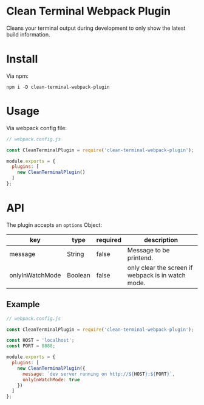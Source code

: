 # Clean Terminal Webpack Plugin
Cleans your terminal output during development to only show the latest build
information.

# Install
Via npm:

```
npm i -D clean-terminal-webpack-plugin
```

# Usage
Via webpack config file:

```js
// webpack.config.js

const CleanTerminalPlugin = require('clean-terminal-webpack-plugin');

module.exports = {
  plugins: [
    new CleanTerminalPlugin()
  ]
};
```

# API
The plugin accepts an `options` Object:

| key             | type    | required | description                                        |
| ---             | ---     | ---      | ---                                                |
| message         | String  | false    | Message to be printend.                            |
| onlyInWatchMode | Boolean | false    | only clear the screen if webpack is in watch mode. |

## Example
```js
// webpack.config.js

const CleanTerminalPlugin = require('clean-terminal-webpack-plugin');

const HOST = 'localhost';
const PORT = 8888;

module.exports = {
  plugins: [
    new CleanTerminalPlugin({
      message: `dev server running on http://${HOST}:${PORT}`,
      onlyInWatchMode: true
    })
  ]
};
```
